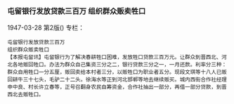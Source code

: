 ### 屯留银行发放贷款三百万  组织群众贩卖牲口

1947-03-28
第2版()
专栏：

    屯留银行发放贷款三百万
    组织群众贩卖牲口
    【本报屯留讯】屯留银行为了解决春耕牲口困难，发放牲口贷款三百万元。让群众到晋西北、河北各地贩回牲口。办法为群众自己集资三分之二，银行贷款三分之一，一月还款。利率分三种：群众自用牲口一分五厘，贩回卖给本村者三分，以贩牲口为职业者五分。现段文琪等十八人已贩回耕牛三十七头，毛驴二十二头。徐海水等正到河北邯郸等地去继续贩买。城内西街合作社经理申中良、村长许立春等，正号召翻身农民自筹资金，合作社抽出一部分，再借一部分贷款，到晋西北去贩牲口。
